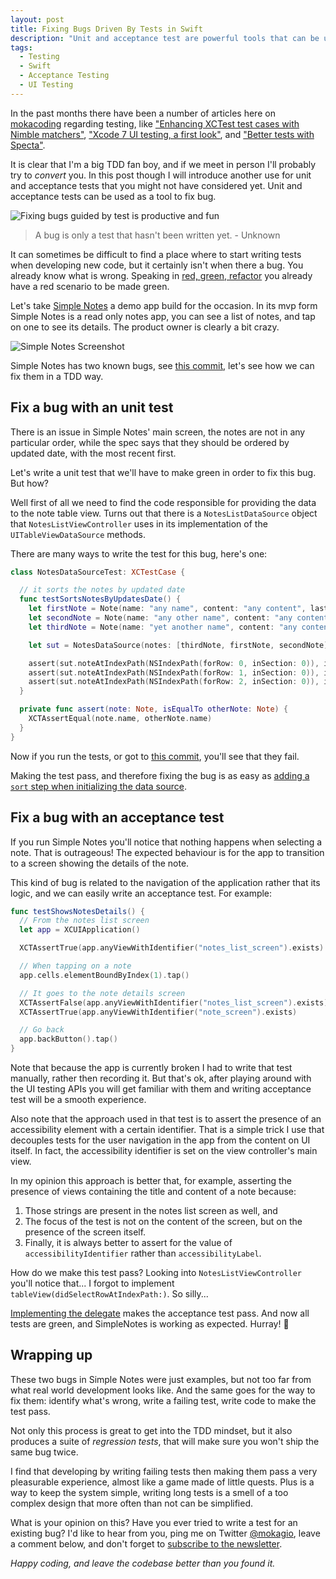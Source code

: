 ```yaml
---
layout: post
title: Fixing Bugs Driven By Tests in Swift
description: "Unit and acceptance test are powerful tools that can be used to identify and fix bugs. Let's see how using a bugged Swift app as an example."
tags:
  - Testing
  - Swift
  - Acceptance Testing
  - UI Testing
---
```


In the past months there have been a number of articles here on [mokacoding](http://mokacoding.com) regarding testing, like ["Enhancing XCTest test cases with Nimble matchers"](http://www.mokacoding.com/blog/xctest-nimble/), ["Xcode 7 UI testing, a first look"](http://www.mokacoding.com/blog/xcode-7-ui-testing/), and ["Better tests with Specta"](http://www.mokacoding.com/blog/better-tests-with-specta/).

It is clear that I'm a big TDD fan boy, and if we meet in person I'll probably try to _convert_ you. In this post though I will introduce another use for unit and acceptance tests that you might not have considered yet. Unit and acceptance tests can be used as a tool to fix bug.

![Fixing bugs guided by test is productive and fun](https://s3.amazonaws.com/mokacoding/2015-10-29-bug.jpg)

> A bug is only a test that hasn't been written yet. - Unknown

It can sometimes be difficult to find a place where to start writing tests when developing new code, but it certainly isn't when there a bug. You already know what is wrong. Speaking in [red, green, refactor](http://www.jamesshore.com/Blog/Red-Green-Refactor.html) you already have a red scenario to be made green.

Let's take [Simple Notes](https://github.com/mokacoding/SimpleNotes) a demo app build for the occasion. In its mvp form Simple Notes is a read only notes app, you can see a list of notes, and tap on one to see its details. The product owner is clearly a bit crazy.

![Simple Notes Screenshot](https://s3.amazonaws.com/mokacoding/2015-10-29-simple-notes.png)

Simple Notes has two known bugs, see [this commit](https://github.com/mokacoding/SimpleNotes/commit/92b55d744751afc013bf2b0002a74c25e1c5f855), let's see how we can fix them in a TDD way.

## Fix a bug with an unit test

There is an issue in Simple Notes' main screen, the notes are not in any particular order, while the spec says that they should be ordered by updated date, with the most recent first.

Let's write a unit test that we'll have to make green in order to fix this bug. But how?

Well first of all we need to find the code responsible for providing the data to the note table view. Turns out that there is a `NotesListDataSource` object that `NotesListViewController` uses in its implementation of the `UITableViewDataSource` methods.

There are many ways to write the test for this bug, here's one:

```swift
class NotesDataSourceTest: XCTestCase {

  // it sorts the notes by updated date
  func testSortsNotesByUpdatesDate() {
    let firstNote = Note(name: "any name", content: "any content", lastUpdated: NSDate().dateByAddingTimeInterval(60))
    let secondNote = Note(name: "any other name", content: "any content", lastUpdated: NSDate())
    let thirdNote = Note(name: "yet another name", content: "any content", lastUpdated: NSDate().dateByAddingTimeInterval(-60))

    let sut = NotesDataSource(notes: [thirdNote, firstNote, secondNote])

    assert(sut.noteAtIndexPath(NSIndexPath(forRow: 0, inSection: 0)), isEqualTo: firstNote)
    assert(sut.noteAtIndexPath(NSIndexPath(forRow: 1, inSection: 0)), isEqualTo: secondNote)
    assert(sut.noteAtIndexPath(NSIndexPath(forRow: 2, inSection: 0)), isEqualTo: thirdNote)
  }

  private func assert(note: Note, isEqualTo otherNote: Note) {
    XCTAssertEqual(note.name, otherNote.name)
  }
}
```

Now if you run the tests, or got to [this commit](https://github.com/mokacoding/SimpleNotes/commit/a7431b2bd7363a96a54d0609c133c6b8e069b2f7), you'll see that they fail.

Making the test pass, and therefore fixing the bug is as easy as [adding a `sort` step when initializing the data source](https://github.com/mokacoding/SimpleNotes/commit/048fe2db5b6f37f1875dd21ea1c8592a89d33f94).

## Fix a bug with an acceptance test

If you run Simple Notes you'll notice that nothing happens when selecting a note. That is outrageous! The expected behaviour is for the app to transition to a screen showing the details of the note.

This kind of bug is related to the navigation of the application rather that its logic, and we can easily write an acceptance test. For example:

```swift
func testShowsNotesDetails() {
  // From the notes list screen
  let app = XCUIApplication()

  XCTAssertTrue(app.anyViewWithIdentifier("notes_list_screen").exists)

  // When tapping on a note
  app.cells.elementBoundByIndex(1).tap()

  // It goes to the note details screen
  XCTAssertFalse(app.anyViewWithIdentifier("notes_list_screen").exists)
  XCTAssertTrue(app.anyViewWithIdentifier("note_screen").exists)

  // Go back
  app.backButton().tap()
}
```

Note that because the app is currently broken I had to write that test manually, rather then recording it. But that's ok, after playing around with the UI testing APIs you will get familiar with them and writing acceptance test will be a smooth experience.

Also note that the approach used in that test is to assert the presence of an accessibility element with a certain identifier. That is a simple trick I use that decouples tests for the user navigation in the app from the content on UI itself. In fact, the accessibility identifier is set on the view controller's main view.

In my opinion this approach is better that, for example, asserting the presence of views containing the title and content of a note because:

1. Those strings are present in the notes list screen as well, and
2. The focus of the test is not on the content of the screen, but on the presence of the screen itself.
3. Finally, it is always better to assert for the value of `accessibilityIdentifier` rather than `accessibilityLabel`.

How do we make this test pass? Looking into `NotesListViewController` you'll notice that... I forgot to implement `tableView(didSelectRowAtIndexPath:)`. So silly...

[Implementing the delegate]() makes the acceptance test pass. And now all tests are green, and SimpleNotes is working as expected. Hurray! 🎉

## Wrapping up

These two bugs in Simple Notes were just examples, but not too far from what real world development looks like. And the same goes for the way to fix them: identify what's wrong, write a failing test, write code to make the test pass.

Not only this process is great to get into the TDD mindset, but it also produces a suite of _regression tests_, that will make sure you won't ship the same bug twice.

I find that developing by writing failing tests then making them pass a very pleasurable experience, almost like a game made of little quests. Plus is a way to keep the system simple, writing long tests is a smell of a too complex design that more often than not can be simplified.

What is your opinion on this? Have you ever tried to write a test for an existing bug? I'd like to hear from you, ping me on Twitter [@mokagio](https://twitter.com/mokagio), leave a comment below, and don't forget to [subscribe to the newsletter](#subscribe).

_Happy coding, and leave the codebase better than you found it._
